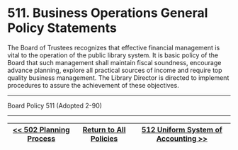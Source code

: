 # 511. Business Operations General Policy Statements

The Board of Trustees recognizes that effective financial management is vital to the operation of the public library system. It is basic policy of the Board that such management shall maintain fiscal soundness, encourage advance planning, explore all practical sources of income and require top quality business management. The Library Director is directed to implement procedures to assure the achievement of these objectives.

---

Board Policy 511 (Adopted 2-90)

---
[<< 502 Planning Process](/policies/500-administration-support/502.md) | [Return to All Policies](/policies/) | [512 Uniform System of Accounting >>](/policies/500-administration-support/512.md)
--- | --- | ---
